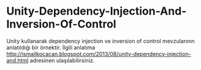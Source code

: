 Unity-Dependency-Injection-And-Inversion-Of-Control
===================================================

Unity kullanarak dependency injection ve inversion of control mevzularının anlatıldığı bir örnektir. İlgili anlatıma http://ismailkocacan.blogspot.com/2013/08/unity-dependency-injection-and.html adresinen ulaşılabilirsiniz.

